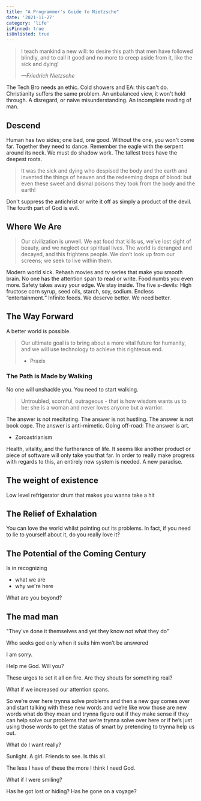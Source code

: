 ```yaml
---
title: "A Programmer's Guide to Nietzsche"
date: '2021-11-27'
category: 'life'
isPinned: true
isUnlisted: true
---
```


> I teach mankind a new will: to desire this path that men
have followed blindly, and to call it good and no more to
creep aside from it, like the sick and dying!
>
> <cite>—Friedrich Nietzsche</cite>

The Tech Bro needs an ethic. Cold showers and EA: this can't do. Christianity suffers the same problem. An unbalanced view, it won't hold through. A disregard, or naive misunderstanding. An incomplete reading of man.

## Descend

Human has two sides; one bad, one good. Without the one, you won't come far. Together they need to dance. Remember the eagle with the serpent around its neck. We must do shadow work. The tallest trees have the deepest roots.

> It was the sick and dying who despised the body and the earth and invented the things of heaven and the redeeming
drops of blood: but even these sweet and dismal poisons they took from the body and the earth!
>

Don't suppress the antichrist or write it off as simply a product of the devil. The fourth part of God is evil.

## Where We Are

> Our civilization is unwell. We eat food that kills us, we’ve lost sight of beauty, and we neglect our spiritual lives. The world is deranged and decayed, and this frightens people. We don’t look up from our screens; we seek to live within them. 

Modern world sick. Rehash movies and tv series that make you smooth brain. No one has the attention span to read or write. Food numbs you even more. Safety takes away your edge. We stay inside. The five s-devils: High fructose corn syrup, seed oils, starch, soy, sodium. Endless “entertainment.“ Infinite feeds. We deserve better. We need better.

## The Way Forward

A better world is possible.

> Our ultimate goal is to bring about a more vital future for humanity, and we will use technology to achieve this righteous end.
>
> - Praxis

### The Path is Made by Walking

No one will unshackle you. You need to start walking.

> Untroubled, scornful, outrageous - that is how wisdom wants us to be: she is a woman and never loves anyone but a warrior.
>

The answer is not meditating. The answer is not hustling. The answer is not book cope. The answer is anti-mimetic. Going off-road: The answer is art.

- Zoroastrianism

Health, vitality, and the furtherance of life. It seems like another product or piece of software will only take you that far. In order to really make progress with regards to this, an entirely new system is needed. A new paradise.

## The weight of existence

Low level refrigerator drum that makes you wanna take a hit

## The Relief of Exhalation

You can love the world whilst pointing out its problems. In fact, if you need to lie to yourself about it, do you really love it?

## The Potential of the Coming Century

Is in recognizing

- what we are
- why we're here

What are you beyond?

## The mad man

"They've done it themselves and yet they know not what they do"

Who seeks god only when it suits him won’t be answered

I am sorry.

Help me God. Will you?

These urges to set it all on fire. Are they shouts for something real?

What if we increased our attention spans.

So we’re over here trynna solve problems and then a new guy comes over and start talking with these new words and we’re like wow those are new words what do they mean and trynna figure out if they make sense if they can help solve our problems that we’re trynna solve over here or if he’s just using those words to get the status of smart by pretending to trynna help us out.

What do I want really?

Sunlight. A girl. Friends to see. Is this all.

The less I have of these the more I think I need God.

What if I were smiling?

Has he got lost or hiding? Has he gone on a voyage?
